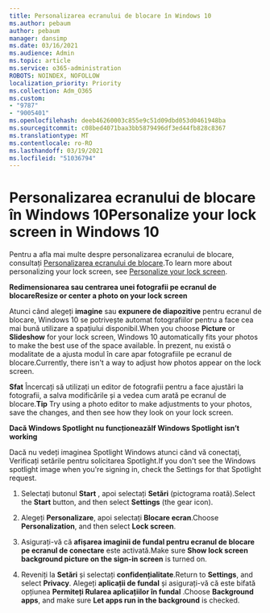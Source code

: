 ```yaml
---
title: Personalizarea ecranului de blocare în Windows 10
ms.author: pebaum
author: pebaum
manager: dansimp
ms.date: 03/16/2021
ms.audience: Admin
ms.topic: article
ms.service: o365-administration
ROBOTS: NOINDEX, NOFOLLOW
localization_priority: Priority
ms.collection: Adm_O365
ms.custom:
- "9787"
- "9005401"
ms.openlocfilehash: deeb46260003c855e9c51d09dbd053d0461948ba
ms.sourcegitcommit: c08bed4071baa3bb5879496df3ed44fb828c8367
ms.translationtype: MT
ms.contentlocale: ro-RO
ms.lasthandoff: 03/19/2021
ms.locfileid: "51036794"
---
```

# <a name="personalize-your-lock-screen-in-windows-10"></a><span data-ttu-id="16280-102">Personalizarea ecranului de blocare în Windows 10</span><span class="sxs-lookup"><span data-stu-id="16280-102">Personalize your lock screen in Windows 10</span></span>

<span data-ttu-id="16280-103">Pentru a afla mai multe despre personalizarea ecranului de blocare, consultați [Personalizarea ecranului de blocare](https://support.microsoft.com/windows/personalize-your-lock-screen-81dab9b0-35cf-887c-84a0-6de8ef72bea0).</span><span class="sxs-lookup"><span data-stu-id="16280-103">To learn more about personalizing your lock screen, see [Personalize your lock screen](https://support.microsoft.com/windows/personalize-your-lock-screen-81dab9b0-35cf-887c-84a0-6de8ef72bea0).</span></span>

<span data-ttu-id="16280-104">**Redimensionarea sau centrarea unei fotografii pe ecranul de blocare**</span><span class="sxs-lookup"><span data-stu-id="16280-104">**Resize or center a photo on your lock screen**</span></span>

<span data-ttu-id="16280-105">Atunci când alegeți **imagine** sau **expunere de diapozitive** pentru ecranul de blocare, Windows 10 se potrivește automat fotografiilor pentru a face cea mai bună utilizare a spațiului disponibil.</span><span class="sxs-lookup"><span data-stu-id="16280-105">When you choose **Picture** or **Slideshow** for your lock screen, Windows 10 automatically fits your photos to make the best use of the space available.</span></span> <span data-ttu-id="16280-106">În prezent, nu există o modalitate de a ajusta modul în care apar fotografiile pe ecranul de blocare.</span><span class="sxs-lookup"><span data-stu-id="16280-106">Currently, there isn't a way to adjust how photos appear on the lock screen.</span></span>

<span data-ttu-id="16280-107">**Sfat** Încercați să utilizați un editor de fotografii pentru a face ajustări la fotografii, a salva modificările și a vedea cum arată pe ecranul de blocare.</span><span class="sxs-lookup"><span data-stu-id="16280-107">**Tip** Try using a photo editor to make adjustments to your photos, save the changes, and then see how they look on your lock screen.</span></span>

<span data-ttu-id="16280-108">**Dacă Windows Spotlight nu funcționează**</span><span class="sxs-lookup"><span data-stu-id="16280-108">**If Windows Spotlight isn’t working**</span></span>

<span data-ttu-id="16280-109">Dacă nu vedeți imaginea Spotlight Windows atunci când vă conectați, Verificați setările pentru solicitarea Spotlight.</span><span class="sxs-lookup"><span data-stu-id="16280-109">If you don't see the Windows spotlight image when you're signing in, check the Settings for that Spotlight request.</span></span> 

1. <span data-ttu-id="16280-110">Selectați butonul **Start** , apoi selectați **Setări** (pictograma roată).</span><span class="sxs-lookup"><span data-stu-id="16280-110">Select the **Start** button, and then select **Settings** (the gear icon).</span></span>

1. <span data-ttu-id="16280-111">Alegeți **Personalizare**, apoi selectați **Blocare ecran**.</span><span class="sxs-lookup"><span data-stu-id="16280-111">Choose **Personalization**, and then select **Lock screen**.</span></span>

1. <span data-ttu-id="16280-112">Asigurați-vă că **afișarea imaginii de fundal pentru ecranul de blocare pe ecranul de conectare** este activată.</span><span class="sxs-lookup"><span data-stu-id="16280-112">Make sure **Show lock screen background picture on the sign-in screen** is turned on.</span></span>

1. <span data-ttu-id="16280-113">Reveniți la **Setări** și selectați **confidențialitate**.</span><span class="sxs-lookup"><span data-stu-id="16280-113">Return to **Settings**, and select **Privacy**.</span></span> <span data-ttu-id="16280-114">Alegeți **aplicații de fundal** și asigurați-vă că este bifată opțiunea **Permiteți Rularea aplicațiilor în fundal** .</span><span class="sxs-lookup"><span data-stu-id="16280-114">Choose **Background apps**, and make sure **Let apps run in the background** is checked.</span></span>